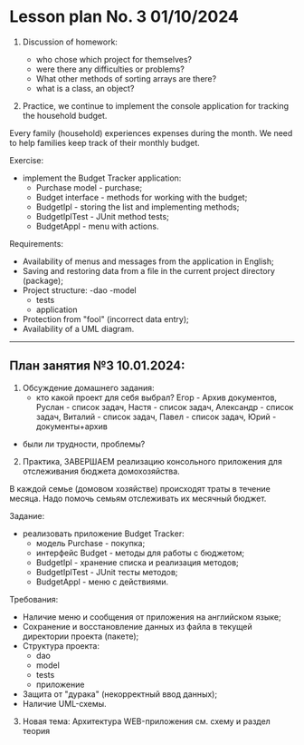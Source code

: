 # Lesson plan No. 3 01/10/2024

1. Discussion of homework:
    - who chose which project for themselves?
    - were there any difficulties or problems?
    - What other methods of sorting arrays are there?
    - what is a class, an object?

2. Practice, we continue to implement the console application for tracking the household budget.

Every family (household) experiences expenses during the month.
We need to help families keep track of their monthly budget.

Exercise:
- implement the Budget Tracker application:
    - Purchase model - purchase;
    - Budget interface - methods for working with the budget;
    - BudgetIpl - storing the list and implementing methods;
    - BudgetIplTest - JUnit method tests;
    - BudgetAppl - menu with actions.

Requirements:
- Availability of menus and messages from the application in English;
- Saving and restoring data from a file in the current project directory (package);
- Project structure:
  -dao
  -model
    - tests
    - application
- Protection from "fool" (incorrect data entry);
- Availability of a UML diagram.


----------------------------------------------------------

## План занятия №3 10.01.2024:

1. Обсуждение домашнего задания:
   - кто какой проект для себя выбрал?
   Егор - Архив документов, Руслан - список задач, Настя - список задач, Александр - список задач, 
   Виталий - список задач, Павел - список задач, Юрий - документы+архив

  - были ли трудности, проблемы?

2. Практика, ЗАВЕРШАЕМ реализацию консольного приложения для отслеживания бюджета домохозяйства.

В каждой семье (домовом хозяйстве) происходят траты в течение месяца.
Надо помочь семьям отслеживать их месячный бюджет.

Задание:
- реализовать приложение Budget Tracker:
  - модель Purchase - покупка;
  - интерфейс Budget - методы для работы с бюджетом; 
  - BudgetIpl - хранение списка и реализация методов;
  - BudgetIplTest - JUnit тесты методов;
  - BudgetAppl - меню с действиями.

Требования:
- Наличие меню и сообщения от приложения на английском языке;
- Сохранение и восстановление данных из файла в текущей директории проекта (пакете);
- Структура проекта:
  - dao
  - model
  - tests
  - приложение
- Защита от "дурака" (некорректный ввод данных);
- Наличие UML-схемы.

3. Новая тема: Архитектура WEB-приложения
   см. схему и раздел теория













